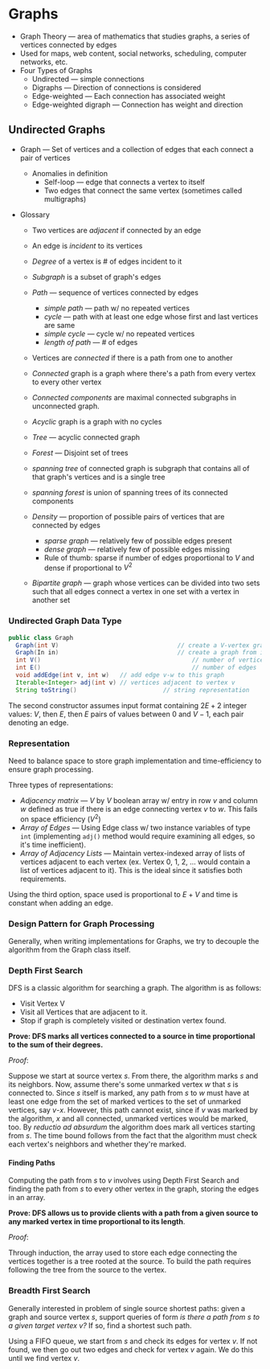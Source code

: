 # Graphs

* Graph Theory — area of mathematics that studies graphs, a series of vertices connected by edges
* Used for maps, web content, social networks, scheduling, computer networks, etc.
* Four Types of Graphs
  * Undirected — simple connections
  * Digraphs — Direction of connections is considered
  * Edge-weighted — Each connection has associated weight
  * Edge-weighted digraph — Connection has weight and direction

## Undirected Graphs

* Graph — Set of vertices and a collection of edges that each connect a pair of vertices

  * Anomalies in definition
    * Self-loop — edge that connects a vertex to itself
    * Two edges that connect the same vertex (sometimes called multigraphs)

* Glossary

  * Two vertices are *adjacent* if connected by an edge

  * An edge is *incident* to its vertices

  * *Degree* of a vertex is # of edges incident to it

  * *Subgraph* is a subset of graph's edges

  * *Path* — sequence of vertices connected by edges

    * *simple path* — path w/ no repeated vertices
    * *cycle* — path with at least one edge whose first and last vertices are same
    * *simple cycle* — cycle w/ no repeated vertices
    * *length of path* — # of edges

  * Vertices are *connected* if there is a path from one to another

  * *Connected* graph is a graph where there's a path from every vertex to every other vertex

  * *Connected components* are maximal connected subgraphs in unconnected graph.

  * *Acyclic* graph is a graph with no cycles

  * *Tree* — acyclic connected graph

  * *Forest* — Disjoint set of trees

  * *spanning tree* of connected graph is subgraph that contains all of that graph's vertices and is a single tree

  * *spanning forest* is union of spanning trees of its connected components

  * *Density* — proportion of possible pairs of vertices that are connected by edges

    * *sparse graph* — relatively few of possible edges present
    * *dense graph* — relatively few of possible edges missing
    * Rule of thumb: sparse if number of edges proportional to $V$ and dense if proportional to $V^2$

  * *Bipartite graph* — graph whose vertices can be divided into two sets such that all edges connect a vertex in one set with a vertex in another set

  
### Undirected Graph Data Type

  ```java
  public class Graph 
    Graph(int V)								 // create a V-vertex graph w/ no edges
    Graph(In in)								 // create a graph from input stream in
    int V()											 // number of vertices
    int E()											 // number of edges
    void addEdge(int v, int w)   // add edge v-w to this graph
    Iterable<Integer> adj(int v) // vertices adjacent to vertex v
    String toString()						 // string representation
  ```

  The second constructor assumes input format containing $2E + 2$ integer values: $V$, then $E$, then $E$ pairs of values between $0$ and $V-1$, each pair denoting an edge.

  ### Representation 

  Need to balance space to store graph implementation and time-efficiency to ensure graph processing.

  Three types of representations:

  * *Adjacency matrix* — $V$ by $V$ boolean array w/ entry in row $v$ and column $w$ defined as true if there is an edge connecting vertex $v$ to $w$. This fails on space efficiency ($V^2$)
  * *Array of Edges* — Using Edge class w/ two instance variables of type `int` (implementing `adj()` method would require examining all edges, so it's time inefficient).
  * *Array of Adjacency Lists* — Maintain vertex-indexed array of lists of vertices adjacent to each vertex (ex. Vertex 0, 1, 2, ... would contain a list of vertices adjacent to it). This is the ideal since it satisfies both requirements.

  Using the third option, space used is proportional to $E + V$ and time is constant when adding an edge. 

### Design Pattern for Graph Processing

Generally, when writing implementations for Graphs, we try to decouple the algorithm from the Graph class itself.

### Depth First Search

DFS is a classic algorithm for searching a graph. The algorithm is as follows:

* Visit Vertex V
* Visit all Vertices that are adjacent to it.
* Stop if graph is completely visited or destination vertex found.



**Prove: DFS marks all vertices connected to a source in time proportional to the sum of their degrees.**

*Proof*:

Suppose we start at source vertex $s$. From there, the algorithm marks $s$ and its neighbors. Now, assume there's some unmarked vertex $w$ that $s$ is connected to. Since $s$ itself is marked, any path from $s$ to $w$ must have at least one edge from the set of marked vertices to the set of unmarked vertices, say $v \text{-}x$. However, this path cannot exist, since if $v$ was marked by the algorithm, $x$ and all connected, unmarked vertices would be marked, too. By *reductio ad absurdum* the algorithm does mark all vertices starting from $s$. The time bound follows from the fact that the algorithm must check each vertex's neighbors and whether they're marked. 

#### Finding Paths

Computing the path from $s$ to $v$ involves using Depth First Search and finding the path from $s$ to every other vertex in the graph, storing the edges in an array.

**Prove: DFS allows us to provide clients with a path from a given source to any marked vertex in time proportional to its length**.

*Proof*:

Through induction, the array used to store each edge connecting the vertices together is a tree rooted at the source. To build the path requires following the tree from the source to the vertex.

### Breadth First Search

Generally interested in problem of single source shortest paths: given a graph and source vertex $s$, support queries of form *is there a path from $s$ to a given target vertex $v$?* If so, find a shortest such path.

Using a FIFO queue, we start from $s$ and check its edges for vertex $v$. If not found, we then go out two edges and check for vertex $v$ again. We do this until we find vertex $v$.